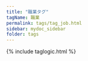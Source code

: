 ```yaml
---
title: "職業タグ"
tagName: 職業
permalink: tags/tag_job.html
sidebar: mydoc_sidebar
folder: tags
---
```

{% include taglogic.html %}
